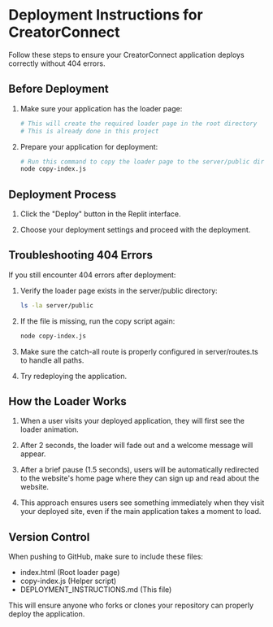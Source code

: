 # Deployment Instructions for CreatorConnect

Follow these steps to ensure your CreatorConnect application deploys correctly without 404 errors.

## Before Deployment

1. Make sure your application has the loader page:

   ```bash
   # This will create the required loader page in the root directory
   # This is already done in this project
   ```

2. Prepare your application for deployment:

   ```bash
   # Run this command to copy the loader page to the server/public directory
   node copy-index.js
   ```

## Deployment Process

1. Click the "Deploy" button in the Replit interface.

2. Choose your deployment settings and proceed with the deployment.

## Troubleshooting 404 Errors

If you still encounter 404 errors after deployment:

1. Verify the loader page exists in the server/public directory:

   ```bash
   ls -la server/public
   ```

2. If the file is missing, run the copy script again:

   ```bash
   node copy-index.js
   ```

3. Make sure the catch-all route is properly configured in server/routes.ts to handle all paths.

4. Try redeploying the application.

## How the Loader Works

1. When a user visits your deployed application, they will first see the loader animation.

2. After 2 seconds, the loader will fade out and a welcome message will appear.

3. After a brief pause (1.5 seconds), users will be automatically redirected to the website's home page where they can sign up and read about the website.

4. This approach ensures users see something immediately when they visit your deployed site, even if the main application takes a moment to load.

## Version Control

When pushing to GitHub, make sure to include these files:

- index.html (Root loader page)
- copy-index.js (Helper script)
- DEPLOYMENT_INSTRUCTIONS.md (This file)

This will ensure anyone who forks or clones your repository can properly deploy the application.